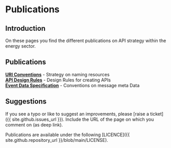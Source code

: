 # Publications

## Introduction

On these pages you find the different publications on API strategy within the energy sector. 

## Publications

**[URI Conventions](uri-conventions/)** - Strategy on naming resources  
**[API Design Rules](api-design-rules/)** - Design Rules for creating APIs  
**[Event Data Specification](event-data-specs/)** - Conventions on message meta Data  

## Suggestions

If you see a typo or like to suggest an improvements, please [raise a ticket]({{ site.github.issues_url }}). Include the URL of the page on which you comment on (as deep link).

Publications are available under the following [LICENCE]({{ site.github.repository_url }}/blob/main/LICENSE).